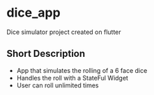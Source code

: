 # dice_app

Dice simulator project created on flutter

## Short Description

- App that simulates the rolling of a 6 face dice
- Handles the roll with a StateFul Widget
- User can roll unlimited times
